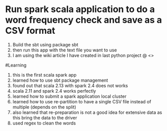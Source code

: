 # Run spark scala application to do a word frequency check and save as a CSV format

1. Build the sbt using package sbt
2. then run this app with the text file you want to use
3. I am using the wiki article I have created in last python project @ <<location to add>>

#Learning
1. this is the first scala spark app
2. learned how to use sbt package management
3. found out that scala 2.13 with spark 2.4 does not works
4. scala 2.11 and spark 2.4 works perfectly
5. learned how to submit a spark application local cluster
6. learned how to use re-partition to have a single CSV file instead of multiple (depends on the split)
6. also learned that re-preparation is not a good idea for extensive data as this bring the data to the driver
7. used regex to clean the words

